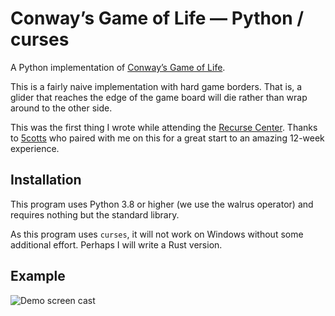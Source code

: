 # Conway’s Game of Life — Python / curses

A Python implementation of [Conway’s Game of Life](https://en.wikipedia.org/wiki/Conway%27s_Game_of_Life).

This is a fairly naive implementation with hard game borders. That is, a glider
that reaches the edge of the game board will die rather than wrap around to the
other side.

This was the first thing I wrote while attending the [Recurse
Center](https://recurse.com). Thanks to [5cotts](https://github.com/5cotts/) who
paired with me on this for a great start to an amazing 12-week experience.

## Installation

This program uses Python 3.8 or higher (we use the walrus operator) and requires
nothing but the standard library.

As this program uses `curses`, it will not work on Windows without some
additional effort. Perhaps I will write a Rust version.

## Example

![Demo screen cast](https://f004.backblazeb2.com/file/stvsmth-random-files/conway-life-demo.gif)
